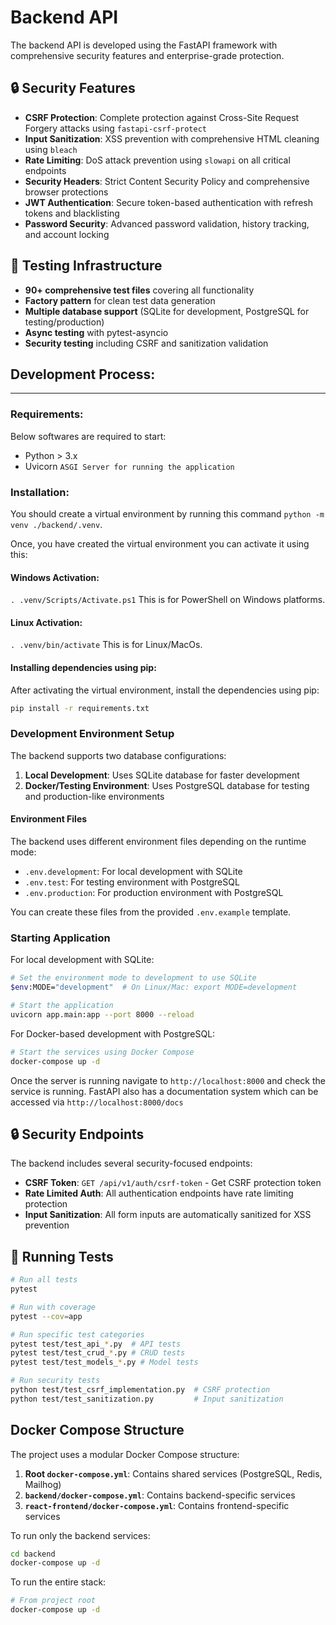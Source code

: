 # Backend API

The backend API is developed using the FastAPI framework with comprehensive security features and enterprise-grade protection.

## 🔒 Security Features

- **CSRF Protection**: Complete protection against Cross-Site Request Forgery attacks using `fastapi-csrf-protect`
- **Input Sanitization**: XSS prevention with comprehensive HTML cleaning using `bleach`
- **Rate Limiting**: DoS attack prevention using `slowapi` on all critical endpoints
- **Security Headers**: Strict Content Security Policy and comprehensive browser protections
- **JWT Authentication**: Secure token-based authentication with refresh tokens and blacklisting
- **Password Security**: Advanced password validation, history tracking, and account locking

## 🧪 Testing Infrastructure

- **90+ comprehensive test files** covering all functionality
- **Factory pattern** for clean test data generation
- **Multiple database support** (SQLite for development, PostgreSQL for testing/production)
- **Async testing** with pytest-asyncio
- **Security testing** including CSRF and sanitization validation

## Development Process:

---

### Requirements:

Below softwares are required to start:

- Python > 3.x
- Uvicorn `ASGI Server for running the application`

### Installation:

You should create a virtual environment by running this command `python -m venv ./backend/.venv`.

Once, you have created the virtual environment you can activate it using this:

#### Windows Activation:

`. .venv/Scripts/Activate.ps1` This is for PowerShell on Windows platforms.

#### Linux Activation:

`. .venv/bin/activate` This is for Linux/MacOs.

#### Installing dependencies using pip:

After activating the virtual environment, install the dependencies using pip:

```bash
pip install -r requirements.txt
```

### Development Environment Setup

The backend supports two database configurations:

1. **Local Development**: Uses SQLite database for faster development
2. **Docker/Testing Environment**: Uses PostgreSQL database for testing and production-like environments

#### Environment Files

The backend uses different environment files depending on the runtime mode:

- `.env.development`: For local development with SQLite
- `.env.test`: For testing environment with PostgreSQL
- `.env.production`: For production environment with PostgreSQL

You can create these files from the provided `.env.example` template.

### Starting Application

For local development with SQLite:

```bash
# Set the environment mode to development to use SQLite
$env:MODE="development"  # On Linux/Mac: export MODE=development

# Start the application
uvicorn app.main:app --port 8000 --reload
```

For Docker-based development with PostgreSQL:

```bash
# Start the services using Docker Compose
docker-compose up -d
```

Once the server is running navigate to `http://localhost:8000` and check the service is running. FastAPI also has a documentation system which can be accessed via `http://localhost:8000/docs`

## 🔒 Security Endpoints

The backend includes several security-focused endpoints:

- **CSRF Token**: `GET /api/v1/auth/csrf-token` - Get CSRF protection token
- **Rate Limited Auth**: All authentication endpoints have rate limiting protection
- **Input Sanitization**: All form inputs are automatically sanitized for XSS prevention

## 🧪 Running Tests

```bash
# Run all tests
pytest

# Run with coverage
pytest --cov=app

# Run specific test categories
pytest test/test_api_*.py  # API tests
pytest test/test_crud_*.py # CRUD tests
pytest test/test_models_*.py # Model tests

# Run security tests
python test/test_csrf_implementation.py  # CSRF protection
python test/test_sanitization.py         # Input sanitization
```

## Docker Compose Structure

The project uses a modular Docker Compose structure:

1. **Root `docker-compose.yml`**: Contains shared services (PostgreSQL, Redis, Mailhog)
2. **`backend/docker-compose.yml`**: Contains backend-specific services
3. **`react-frontend/docker-compose.yml`**: Contains frontend-specific services

To run only the backend services:

```bash
cd backend
docker-compose up -d
```

To run the entire stack:

```bash
# From project root
docker-compose up -d
```
